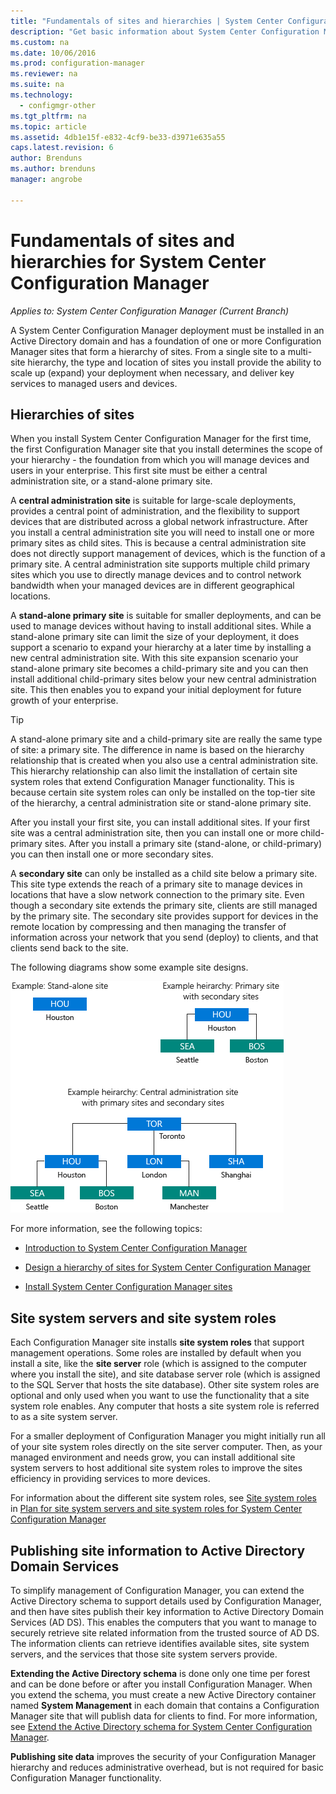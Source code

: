 ```yaml
---
title: "Fundamentals of sites and hierarchies | System Center Configuration Manager"
description: "Get basic information about System Center Configuration Manager sites and hierarchies."
ms.custom: na
ms.date: 10/06/2016
ms.prod: configuration-manager
ms.reviewer: na
ms.suite: na
ms.technology:
  - configmgr-other
ms.tgt_pltfrm: na
ms.topic: article
ms.assetid: 4db1e15f-e832-4cf9-be33-d3971e635a55
caps.latest.revision: 6
author: Brenduns
ms.author: brenduns
manager: angrobe

---
```

# Fundamentals of sites and hierarchies for System Center Configuration Manager

*Applies to: System Center Configuration Manager (Current Branch)*

A System Center Configuration Manager deployment must be installed in an Active Directory domain and has a foundation of one or more Configuration Manager sites that form a hierarchy of sites. From a single site to a multi-site hierarchy, the type and location of sites you install provide the ability to scale up (expand) your deployment when necessary, and deliver key services to managed users and devices.

## Hierarchies of sites
When you install System Center Configuration Manager for the first time, the first Configuration Manager site that you install determines the scope of your hierarchy - the foundation from which you will manage devices and users in your enterprise. This first site must be either a central administration site, or a stand-alone primary site.  

 A **central administration site** is suitable for large-scale deployments,  provides a central point of administration, and the flexibility to support devices that are distributed across a global network infrastructure. After you install a  central administration site you will need to install one or more primary sites as child sites.  This is because a central administration site does not directly support management of devices, which is the function of a primary site. A central administration site supports multiple child primary sites which you use to directly manage devices and to control network bandwidth when your managed devices are in different geographical locations.  

 A **stand-alone primary site** is suitable for smaller deployments, and can be used to manage devices without having to install additional sites. While a stand-alone primary site can limit the size of your deployment, it does support a scenario to expand your hierarchy at a later time by installing a new central administration site. With this site expansion scenario your stand-alone primary site becomes a child-primary site and you can then install additional child-primary sites below your new central administration site.  This then enables you to expand your initial deployment for future growth of your enterprise.  

> [!TIP]  
>  A stand-alone primary site and a child-primary site are really the same type of site: a primary site. The difference in name is based on the hierarchy relationship that is created when you also use a central administration site.  This hierarchy relationship can also limit the installation of certain site system roles that extend Configuration Manager functionality. This is because certain site system roles can only be installed on the top-tier site of the hierarchy, a central administration site or stand-alone primary site.  

 After you install your first site, you can install additional sites.  If your first site was a central administration site, then you can install one or more child-primary sites.  After you install a primary site (stand-alone, or child-primary) you can then install one or more secondary sites.  

 A **secondary site** can only be installed as a child site below a primary site. This site type extends the reach of a primary site to manage devices in locations that have a slow network connection to the primary site.   Even though a secondary site extends the primary site, clients are still managed by the primary site. The secondary site provides support for devices in the remote location by compressing and then managing the transfer of   information across your network that you send (deploy) to clients,  and that clients send back to the site.  

 The following diagrams show some example site designs.  

 ![Hierarchy examples](media/Hierarchy_examples.png)  

 For more information, see the following topics:  

-   [Introduction to System Center Configuration Manager](../../core/understand/introduction.md)  

-   [Design a hierarchy of sites for System Center Configuration Manager](../../core/plan-design/hierarchy/design-a-hierarchy-of-sites.md)  

-   [Install System Center Configuration Manager sites](/sccm/core/servers/deploy/install/installing-sites)  

## Site system servers and site system roles  
 Each Configuration Manager site installs **site system roles** that support  management operations.  Some roles are installed by default when you install a site, like the **site  server** role (which is assigned to the computer where you install the site), and site database server role (which is assigned to the SQL Server that hosts the site database). Other site system roles are optional and only used when you want to use the functionality that a site system role enables.  Any computer that hosts a site system role is referred to as a site system server.  

 For a smaller deployment of Configuration Manager you might initially run all of your site system roles directly on the site server computer. Then, as your managed environment and needs grow, you can  install additional site system servers to host additional site system roles to improve the sites efficiency in providing services to more devices.  

 For information about the different site system roles, see [Site system roles](../../core/plan-design/hierarchy/plan-for-site-system-servers-and-site-system-roles.md#bkmk_planroles) in [Plan for site system servers and site system roles for System Center Configuration Manager](../../core/plan-design/hierarchy/plan-for-site-system-servers-and-site-system-roles.md)  

## Publishing site information to Active Directory Domain Services  
 To simplify management of Configuration Manager, you can extend the Active Directory schema to support details used by Configuration Manager,  and then have sites publish their key information to Active Directory Domain Services (AD DS). This enables the computers that you want to manage to securely retrieve site related  information from the trusted source of AD DS. The information clients can retrieve identifies available sites, site system servers, and the services that those site system servers provide.  

 **Extending the Active Directory schema** is done only one time per forest and can be done before or after you install Configuration Manager.   When you  extend the schema, you must create a new Active Directory container named **System Management** in each domain that contains a Configuration Manager site that will publish data for clients to find. For more information, see [Extend the Active Directory schema for System Center Configuration Manager](../../core/plan-design/network/extend-the-active-directory-schema.md).  

 **Publishing site data** improves the security of your Configuration Manager hierarchy and reduces administrative overhead, but  is not required for basic Configuration Manager functionality.  
